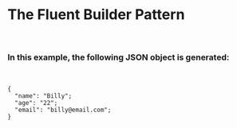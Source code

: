 <h1>
The Fluent Builder Pattern
</h1>

<br>

<h3>
In this example, the following JSON object is generated:
</h3>

<br>

```
{
  "name": "Billy";
  "age": "22";
  "email": "billy@email.com";
}
```